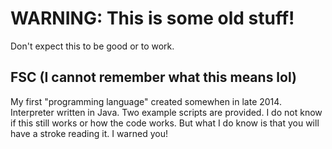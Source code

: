 # WARNING: This is some old stuff!
Don't expect this to be good or to work.

## FSC (I cannot remember what this means lol)
My first "programming language" created somewhen in late 2014.
Interpreter written in Java. Two example scripts are provided.
I do not know if this still works or how the code works.
But what I do know is that you will have a stroke reading it. I warned you!

